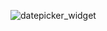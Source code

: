 ![datepicker_widget](https://user-images.githubusercontent.com/11765482/96116513-4c592e00-0f08-11eb-9f72-fe11fcd12c29.gif)
